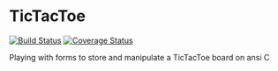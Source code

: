 # TicTacToe

[![Build Status](https://travis-ci.org/serpi90/TicTacToe.svg?branch=master)](https://travis-ci.org/serpi90/TicTacToe)
[![Coverage Status](https://coveralls.io/repos/github/serpi90/TicTacToe/badge.svg?branch=master)](https://coveralls.io/github/serpi90/TicTacToe?branch=master)

Playing with forms to store and manipulate a TicTacToe board on ansi C
